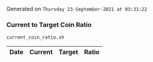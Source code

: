 Generated on `Thursday 23-September-2021 at 03:31:22`

### Current to Target Coin Ratio
`current_coin_ratio.sh`

Date|Current|Target|Ratio
---|---|---|---
